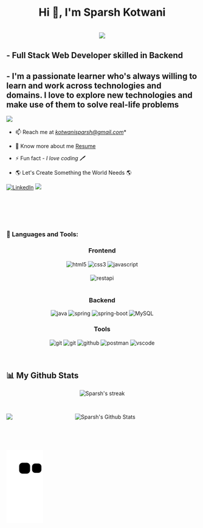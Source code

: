 <h1 align="center">Hi 👋, I'm Sparsh Kotwani</h1>
<br/>
<div align="center">
 <img src="https://readme-typing-svg.herokuapp.com/?lines=Full+Stack+Web+Developer;Java+Back+end+Developer;Web+Developer;Quick+learner&color=cyan&center=true" />
</div>
<h2>- Full Stack Web Developer skilled in Backend</h2>
<h2>- I'm a passionate learner who's always willing to learn and work across technologies and domains. I love to explore new technologies and make use of them to solve real-life problems </h2>
<img align="right" alt "Coding" width="400" src="https://media1.giphy.com/media/qgQUggAC3Pfv687qPC/giphy.gif">


<p align="left"> <img src="https://komarev.com/ghpvc/?username=sparsh-31&label=Profile%20views&color=0e75b6&style=flat" alt"sparsh-31" /> </p>



- 📫 Reach me at *kotwanisparsh@gmail.com**

- 📄 Know more about me [Resume](https://drive.google.com/file/d/1oSHYubWu50JYCCEX28kErSkxKqyj-fPj/view?usp=sharing)

- ⚡ Fun fact - *I love coding 🖊️*

-  🌎 Let's Create Something the World Needs 🌎


<p> <a href="https://www.linkedin.com/in/sparsh-kotwani-128801249/"
" target="_blank"><img alt="LinkedIn" src="https://img.shields.io/badge/linkedin-%230077B5.svg?&style=for-the-badge&logo=linkedin&logoColor=white" /></a> <a \ 
  <a href="https://sparsh-31.github.io/" target="text-decoration:none">
   <img height="30" src="https://img.shields.io/badge/My%20Portfolio%20%E2%86%92-gray.svg?colorA=655BE1&colorB=4F44D6&style=for-the-badge"/>
</a>
</p>


<br/>
<br/>
<br/>
<br/>

<h3 align="left">🚀 Languages and Tools:</h3>
<div align="center">
 
 <div align="center"><h3 align="center">Frontend</h3>
<img src="https://img.shields.io/badge/html5-%23E34F26.svg?style=for-the-badge&logo=html5&logoColor=white" align="center" alt="html5">
<img src = "https://img.shields.io/badge/css3-%231572B6.svg?style=for-the-badge&logo=css3&logoColor=white" align="center" alt="css3">
<img src ="https://img.shields.io/badge/javascript-%23323330.svg?style=for-the-badge&logo=javascript&logoColor=%23F7DF1E" align="center" alt="javascript"> 
<br/>
<br/>
  
  <img src="https://img.shields.io/badge/rest api-%23000000.svg?style=for-the-badge&logo=flask&logoColor=white" align="center" alt="restapi"/>
  
</div>
 <br/>
  <div align="center"><h3 align="center">Backend</h3> 
  <img src="https://img.shields.io/badge/Java-ED8B00?style=for-the-badge&logo=java&logoColor=white"alt="java"/> 
<img src="https://img.shields.io/badge/Spring-6DB33F?style=for-the-badge&logo=spring&logoColor=white"alt="spring"/> 
<img src="https://img.shields.io/badge/Spring_Boot-F2F4F9?style=for-the-badge&logo=spring-boot"alt="spring-boot"/>
<img src="https://img.shields.io/badge/MySQL-F2F4F9?style=for-the-badge&logo=MySQL"alt="MySQL"/>
 </div>
  <div align="center"><h3 align="center">Tools</h3> 
   <img src="https://img.shields.io/badge/netlify-%23000000.svg?style=for-the-badge&logo=netlify&logoColor=#00C7B7" align="center" alt="git"/>
   <img src="https://img.shields.io/badge/Git-f44d27?style=for-the-badge&logo=git&logoColor=white"  align="center" alt="git"/>
<img src="https://img.shields.io/badge/GitHub-100000?style=for-the-badge&logo=github&logoColor=white"  align="center" alt="github"/>
<img src ="https://img.shields.io/badge/Postman-FF6C37?style=for-the-badge&logo=postman&logoColor=white" align="center" alt="postman">

   <img src="https://img.shields.io/badge/Visual%20Studio-5C2D91.svg?style=for-the-badge&logo=visual-studio&logoColor=white"  align="center" alt="vscode"/>
   <br/>
<br/>
 </div>
</div>

<br/>
  
  ##
 
 
 ## 📊 My Github Stats


<p align="center">
<img  title="🔥 Get streak stats for your profile at git.io/streak-stats" alt="Sparsh's streak"  src="https://github-readme-streak-stats.herokuapp.com/?user=sparsh-31&theme=black-ice&hide_border=true&stroke=0000&background=060A0CD0" /></p>

  <br/>

  
<p align="center">

<img alt="Sparsh's Github Stats" src="https://github-readme-stats-sigma-five.vercel.app/api?username=sparsh-31&theme=react&hide_border=false&include_all_commits=false&count_private=true" />
 
<!--      <img alt="Sparsh's Github Stats" src="https://github-readme-stats.vercel.app/api?username=sparsh-31&show_icons=false&count_private=true&theme=react&hide_border=true&bg_color=0D1117" /> -->
<!--   <img align="left" src="https://github-readme-stats.vercel.app/api/top-langs?username=sparsh-31&show_icons=true&theme=react&hide_border=true&bg_color=0D1117" /> -->
<img align="left" src="https://github-readme-stats.vercel.app/api/top-langs?username=sparsh-31&show_icons=true&theme=react&hide_border=true&bg_color=0D1117&exclude_langs=python" />

 </p> 
 <br/>
 
 
<br/>
<br/>

<div> 
   
  ![Snake animation Game](https://github.com/rafaballerini/rafaballerini/blob/output/github-contribution-grid-snake.svg)
 
</div>

